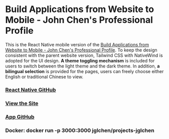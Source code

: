 # Build Applications from Website to Mobile - John Chen's Professional Profile

This is the React Native mobile version of the [Build Applications from Website to Mobile - John Chen's Professional Profile](https://projects-jglchen.vercel.app/). To keep the design consistent with the parent website version, Tailwind CSS with NativeWind is adopted for the UI design. **A theme toggling mechanism** is included for users to switch between the light theme and the dark theme. In addition, **a bilingual selection** is provided for the pages, users can freely choose either English or traditional Chinese to view.


### [React Native GitHub](https://github.com/jglchen/react-native-projects-jglchen)
### [View the Site](https://projects-jglchen.vercel.app/)
### [App GitHub](https://github.com/jglchen/projects-jglchen)
### Docker: docker run -p 3000:3000 jglchen/projects-jglchen
